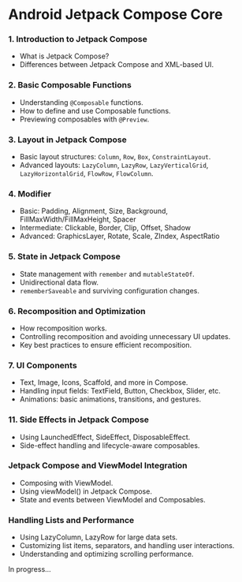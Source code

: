 # Android Jetpack Compose Core

### 1. Introduction to Jetpack Compose
- What is Jetpack Compose?
- Differences between Jetpack Compose and XML-based UI.

### 2. Basic Composable Functions
- Understanding `@Composable` functions.
- How to define and use Composable functions.
- Previewing composables with `@Preview`.

### 3. Layout in Jetpack Compose
- Basic layout structures: `Column`, `Row`, `Box`, `ConstraintLayout`.
- Advanced layouts: `LazyColumn`, `LazyRow`, `LazyVerticalGrid`, `LazyHorizontalGrid`, `FlowRow`, `FlowColumn`.

### 4. Modifier
- Basic: Padding, Alignment, Size, Background, FillMaxWidth/FillMaxHeight, Spacer
- Intermediate: Clickable, Border, Clip, Offset, Shadow
- Advanced: GraphicsLayer, Rotate, Scale, ZIndex, AspectRatio

### 5. State in Jetpack Compose
- State management with `remember` and `mutableStateOf`.
- Unidirectional data flow.
- `rememberSaveable` and surviving configuration changes.

### 6. Recomposition and Optimization
- How recomposition works.
- Controlling recomposition and avoiding unnecessary UI updates.
- Key best practices to ensure efficient recomposition.

### 7. UI Components
- Text, Image, Icons, Scaffold, and more in Compose.
- Handling input fields: TextField, Button, Checkbox, Slider, etc.
- Animations: basic animations, transitions, and gestures.

### 11. Side Effects in Jetpack Compose
- Using LaunchedEffect, SideEffect, DisposableEffect.
- Side-effect handling and lifecycle-aware composables.

### Jetpack Compose and ViewModel Integration
- Composing with ViewModel.
- Using viewModel() in Jetpack Compose.
- State and events between ViewModel and Composables.

### Handling Lists and Performance
- Using LazyColumn, LazyRow for large data sets.
- Customizing list items, separators, and handling user interactions.
- Understanding and optimizing scrolling performance.


In progress...